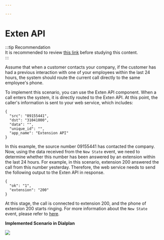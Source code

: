 ```yaml
---

---
```

# Exten API

:::tip Recommendation  
It is recommended to review [this link](/developers/SimotelWebhooks/DialplanApiComponents/exten_api) before studying this content.  
:::


Assume that when a customer contacts your company, if the customer has had a previous interaction with one of your employees within the last 24 hours, the system should route the current call directly to the same employee's phone.

To implement this scenario, you can use the Exten API component. When a call enters the system, it is directly routed to the Exten API. At this point, the caller's information is sent to your web service, which includes: 



```shell
{
  "src": "09155441",
  "dst": "31041000",
  "data": "",
  "unique_id": "",
  "app_name": "Extension API"
}
```

In this example, the source number 09155441 has contacted the company. Now, using the data received from the `New State` event, we need to determine whether this number has been answered by an extension within the last 24 hours. For example, in this scenario, extension 200 answered the call from this number yesterday. Therefore, the web service needs to send the following output to the Exten API in response.


```shell
{
  "ok": "1",
  "extension": "200"
}
```

At this stage, the call is connected to extension 200, and the phone of extension 200 starts ringing. For more information about the `New State` event, please refer to [here](/developers/SimotelWebhooks/Events/new_state).

**Implemented Scenario in Dialplan**

<a href='https://dialplan.mysup.ir/live/plan/gmcnmdul9rpb79j7ufs8jlybn857qth81y0hi02m5rhfmbma2f' target='_blank'><img src='https://dialplan.mysup.ir/live/thumb/gmcnmdul9rpb79j7ufs8jlybn857qth81y0hi02m5rhfmbma2f/plan.png' /></a>